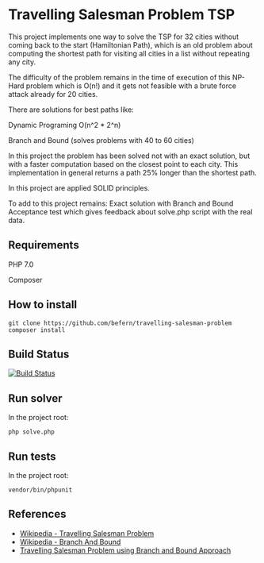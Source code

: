 # Travelling Salesman Problem TSP

This project implements one way to solve the TSP for 32 cities without coming back to the start (Hamiltonian Path), 
which is an old problem about computing the shortest path for visiting all cities in a list without repeating any city.

The difficulty of the problem remains in the time of execution of this NP-Hard problem which is O(n!) and it gets not
feasible with a brute force attack already for 20 cities.

There are solutions for best paths like:

  Dynamic Programing O(n^2 * 2^n)

  Branch and Bound (solves problems with 40 to 60 cities)

In this project the problem has been solved not with an exact solution, but with a faster computation based on the
closest point to each city. This implementation in general returns a path 25% longer than the shortest path.

In this project are applied SOLID principles. 

To add to this project remains:
  Exact solution with Branch and Bound
  Acceptance test which gives feedback about solve.php script with the real data.



## Requirements

PHP 7.0

Composer

## How to install

    git clone https://github.com/befern/travelling-salesman-problem
    composer install

## Build Status

[![Build Status](https://travis-ci.org/befern/travelling-salesman-problem.svg?branch=master)](https://travis-ci.org/befern/travelling-salesman-problem)

## Run solver

In the project root:

    php solve.php
    
## Run tests
In the project root:

    vendor/bin/phpunit

    
## References

- [Wikipedia - Travelling Salesman Problem](https://en.wikipedia.org/wiki/Travelling_salesman_problem)
- [Wikipedia - Branch And Bound](https://en.wikipedia.org/wiki/Branch_and_bound)
- [Travelling Salesman Problem using Branch and Bound Approach](http://cs.indstate.edu/cpothineni/alg.pdf)